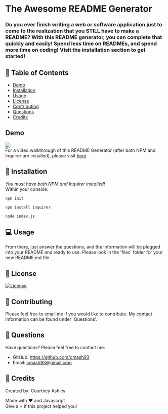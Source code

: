 
# The Awesome README Generator        

### Do you ever finish writing a web or software application just to come to the realization that you STILL have to make a README? With this README generator, you can complete that quickly and easily! Spend less time on READMEs, and spend more time on coding! Visit the installation section to get started!

## 📄 Table of Contents    

- [Demo](#demo)
- [Installation](#installation)
- [Usage](#usage)    
- [License](#license)
- [Contributing](#contributing)
- [Questions](#questions)
- [Credits](#credits)

## Demo    
![](https://github.com/cmash93/README-Generator/blob/main/video/Trimmed-Walkthrough.gif)    
For a video walkthrough of this README Generator (after both NPM and Inquirer are installed), please visit [here](https://www.youtube.com/watch?v=4kvHXy4BEAM)

## 💾 Installation 
_*You must have both NPM and Inquirer installed!*_   
Within your console:    
```
npm init
```    
```
npm install inquirer
```    
```
node index.js
```    

## 💻 Usage
From there, just answer the questions, and the information will be plugged into your README and ready to use. Please look in the 'files' folder for your new README.md file    
    

## 📝 License
[![License](https://img.shields.io/badge/license-none-red.svg)]()    
    

## 🤝 Contributing
Please feel free to email me if you would like to contribute. My contact information can be found under 'Questions'.    
 

## 💬 Questions
Have questions? Please feel free to contact me:    
* GitHub: https://github.com/cmash93    
* Email: cmash93@gmail.com    

## 🔖 Credits    
Created by: Courtney Ashley 

Made with ❤️ and Javascript    
Give a ⭐ if this project helped you!
  